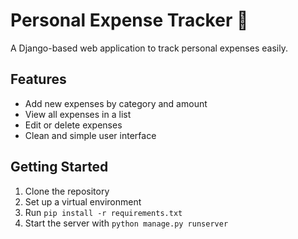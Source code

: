# Personal Expense Tracker 💸

A Django-based web application to track personal expenses easily.

## Features
- Add new expenses by category and amount
- View all expenses in a list
- Edit or delete expenses
- Clean and simple user interface

## Getting Started
1. Clone the repository  
2. Set up a virtual environment  
3. Run `pip install -r requirements.txt`  
4. Start the server with `python manage.py runserver`

